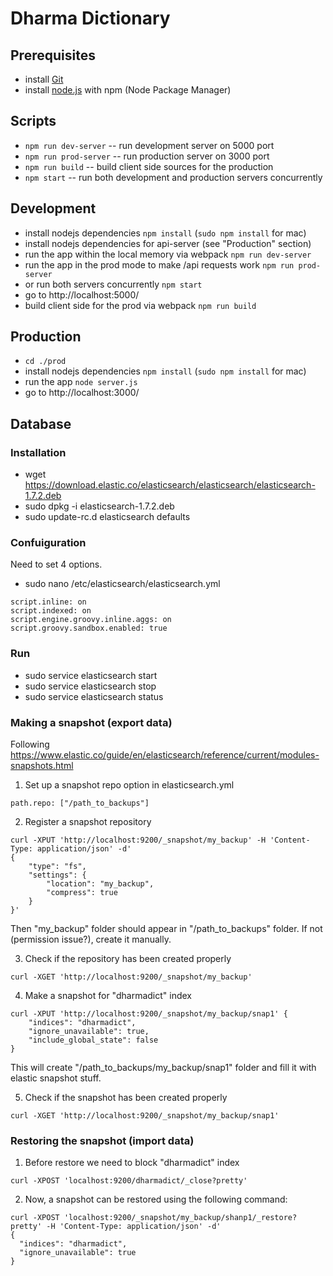 Dharma Dictionary
==============

## Prerequisites
* install [Git](http://git-scm.com/)
* install [node.js](http://nodejs.org/) with npm (Node Package Manager)

## Scripts
* `npm run dev-server` -- run development server on 5000 port
* `npm run prod-server` -- run production server on 3000 port
* `npm run build` -- build client side sources for the production
* `npm start` -- run both development and production servers concurrently

## Development
* install nodejs dependencies `npm install`  (`sudo npm install` for mac)
* install nodejs dependencies for api-server (see "Production" section)
* run the app within the local memory via webpack `npm run dev-server`
* run the app in the prod mode to make /api requests work `npm run prod-server`
* or run both servers concurrently `npm start`
* go to http://localhost:5000/
* build client side for the prod via webpack `npm run build`

## Production
* `cd ./prod`
* install nodejs dependencies `npm install`  (`sudo npm install` for mac)
* run the app `node server.js`
* go to http://localhost:3000/

## Database

### Installation

* wget https://download.elastic.co/elasticsearch/elasticsearch/elasticsearch-1.7.2.deb
* sudo dpkg -i elasticsearch-1.7.2.deb
* sudo update-rc.d elasticsearch defaults

### Confuiguration

Need to set 4 options.

* sudo nano /etc/elasticsearch/elasticsearch.yml

```
script.inline: on
script.indexed: on
script.engine.groovy.inline.aggs: on
script.groovy.sandbox.enabled: true
```

### Run

* sudo service elasticsearch start
* sudo service elasticsearch stop
* sudo service elasticsearch status

### Making a snapshot (export data)

Following https://www.elastic.co/guide/en/elasticsearch/reference/current/modules-snapshots.html

1. Set up a snapshot repo option in elasticsearch.yml

```
path.repo: ["/path_to_backups"]
```

2. Register a snapshot repository

```
curl -XPUT 'http://localhost:9200/_snapshot/my_backup' -H 'Content-Type: application/json' -d'
{
    "type": "fs",
    "settings": {
        "location": "my_backup",
        "compress": true
    }
}'
```

Then "my_backup" folder should appear in "/path_to_backups" folder. If not (permission issue?), create it manually.

3. Check if the repository has been created properly

```
curl -XGET 'http://localhost:9200/_snapshot/my_backup'
```

4. Make a snapshot for "dharmadict" index

```
curl -XPUT 'http://localhost:9200/_snapshot/my_backup/snap1' {
    "indices": "dharmadict",
    "ignore_unavailable": true,
    "include_global_state": false
}
```

This will create "/path_to_backups/my_backup/snap1" folder and fill it with elastic snapshot stuff.

5. Check if the snapshot has been created properly

```
curl -XGET 'http://localhost:9200/_snapshot/my_backup/snap1'
```

### Restoring the snapshot (import data)

1. Before restore we need to block "dharmadict" index

```
curl -XPOST 'localhost:9200/dharmadict/_close?pretty'
```

2. Now, a snapshot can be restored using the following command:

```
curl -XPOST 'localhost:9200/_snapshot/my_backup/shanp1/_restore?pretty' -H 'Content-Type: application/json' -d'
{
  "indices": "dharmadict",
  "ignore_unavailable": true
}
```
